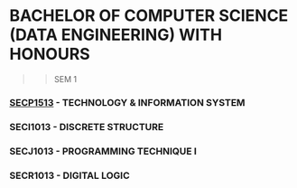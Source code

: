 # **BACHELOR OF COMPUTER SCIENCE (DATA ENGINEERING) WITH HONOURS**

>> SEM 1

### [SECP1513](https://github.com/firzanabadrus/SECPH-1/tree/main/SECP1513-Technology%26Information%20System) - TECHNOLOGY & INFORMATION SYSTEM

### SECI1013 - DISCRETE STRUCTURE
### SECJ1013 - PROGRAMMING TECHNIQUE I
### SECR1013 - DIGITAL LOGIC
